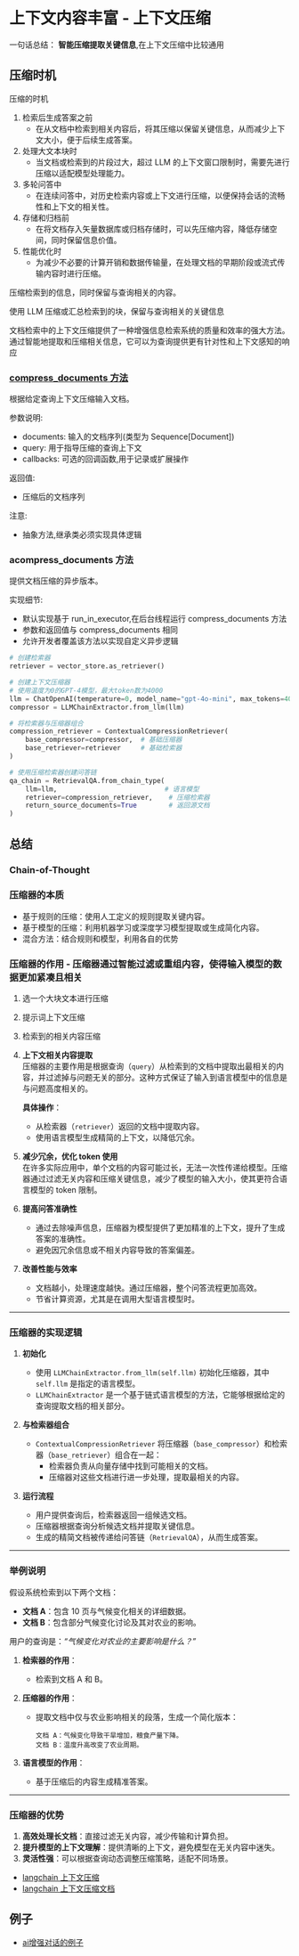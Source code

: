# 上下文内容丰富 -  上下文压缩

一句话总结： **智能压缩提取关键信息**,在上下文压缩中比较通用

## 压缩时机

压缩的时机

1. 检索后生成答案之前
   - 在从文档中检索到相关内容后，将其压缩以保留关键信息，从而减少上下文大小，便于后续生成答案。
2. 处理大文本块时
   - 当文档或检索到的片段过大，超过 LLM 的上下文窗口限制时，需要先进行压缩以适配模型处理能力。
3. 多轮问答中
   - 在连续问答中，对历史检索内容或上下文进行压缩，以便保持会话的流畅性和上下文的相关性。
4. 存储和归档前
   - 在将文档存入矢量数据库或归档存储时，可以先压缩内容，降低存储空间，同时保留信息价值。
5. 性能优化时
   - 为减少不必要的计算开销和数据传输量，在处理文档的早期阶段或流式传输内容时进行压缩。


压缩检索到的信息，同时保留与查询相关的内容。

使用 LLM 压缩或汇总检索到的块，保留与查询相关的关键信息

文档检索中的上下文压缩提供了一种增强信息检索系统的质量和效率的强大方法。通过智能地提取和压缩相关信息，它可以为查询提供更有针对性和上下文感知的响应

### [compress_documents 方法](https://python.langchain.com/api_reference/_modules/langchain_core/documents/compressor.html#BaseDocumentCompressor.compress_documents)
根据给定查询上下文压缩输入文档。

参数说明:
- documents: 输入的文档序列(类型为 Sequence[Document])
- query: 用于指导压缩的查询上下文
- callbacks: 可选的回调函数,用于记录或扩展操作

返回值:
- 压缩后的文档序列

注意:
- 抽象方法,继承类必须实现具体逻辑

### acompress_documents 方法
提供文档压缩的异步版本。

实现细节:
- 默认实现基于 run_in_executor,在后台线程运行 compress_documents 方法
- 参数和返回值与 compress_documents 相同
- 允许开发者覆盖该方法以实现自定义异步逻辑

```py
# 创建检索器
retriever = vector_store.as_retriever()

# 创建上下文压缩器
# 使用温度为0的GPT-4模型，最大token数为4000
llm = ChatOpenAI(temperature=0, model_name="gpt-4o-mini", max_tokens=4000)
compressor = LLMChainExtractor.from_llm(llm)

# 将检索器与压缩器组合
compression_retriever = ContextualCompressionRetriever(
    base_compressor=compressor,  # 基础压缩器
    base_retriever=retriever     # 基础检索器
)

# 使用压缩检索器创建问答链
qa_chain = RetrievalQA.from_chain_type(
    llm=llm,                           # 语言模型
    retriever=compression_retriever,    # 压缩检索器
    return_source_documents=True        # 返回源文档
)
```
## 总结

### Chain-of-Thought

### 压缩器的本质

- 基于规则的压缩：使用人工定义的规则提取关键内容。
- 基于模型的压缩：利用机器学习或深度学习模型提取或生成简化内容。
- 混合方法：结合规则和模型，利用各自的优势


### 压缩器的作用 - 压缩器通过智能过滤或重组内容，使得输入模型的数据更加紧凑且相关

1. 选一个大块文本进行压缩
2. 提示词上下文压缩
3. 检索到的相关内容压缩


4. **上下文相关内容提取**  
   压缩器的主要作用是根据查询（`query`）从检索到的文档中提取出最相关的内容，并过滤掉与问题无关的部分。这种方式保证了输入到语言模型中的信息是与问题高度相关的。

   **具体操作**：
   - 从检索器（`retriever`）返回的文档中提取内容。
   - 使用语言模型生成精简的上下文，以降低冗余。

5. **减少冗余，优化 token 使用**  
   在许多实际应用中，单个文档的内容可能过长，无法一次性传递给模型。压缩器通过过滤无关内容和压缩关键信息，减少了模型的输入大小，使其更符合语言模型的 token 限制。

6. **提高问答准确性**  
   - 通过去除噪声信息，压缩器为模型提供了更加精准的上下文，提升了生成答案的准确性。
   - 避免因冗余信息或不相关内容导致的答案偏差。

7. **改善性能与效率**  
   - 文档越小，处理速度越快。通过压缩器，整个问答流程更加高效。
   - 节省计算资源，尤其是在调用大型语言模型时。

---

### 压缩器的实现逻辑

1. **初始化**  
   - 使用 `LLMChainExtractor.from_llm(self.llm)` 初始化压缩器，其中 `self.llm` 是指定的语言模型。
   - `LLMChainExtractor` 是一个基于链式语言模型的方法，它能够根据给定的查询提取文档的相关部分。

2. **与检索器组合**  
   - `ContextualCompressionRetriever` 将压缩器（`base_compressor`）和检索器（`base_retriever`）组合在一起：
     - 检索器负责从向量存储中找到可能相关的文档。
     - 压缩器对这些文档进行进一步处理，提取最相关的内容。

3. **运行流程**  
   - 用户提供查询后，检索器返回一组候选文档。
   - 压缩器根据查询分析候选文档并提取关键信息。
   - 生成的精简文档被传递给问答链（`RetrievalQA`），从而生成答案。

---

### 举例说明

假设系统检索到以下两个文档：
- **文档 A**：包含 10 页与气候变化相关的详细数据。
- **文档 B**：包含部分气候变化讨论及其对农业的影响。

用户的查询是：*“气候变化对农业的主要影响是什么？”*

1. **检索器的作用**：
   - 检索到文档 A 和 B。

2. **压缩器的作用**：
   - 提取文档中仅与农业影响相关的段落，生成一个简化版本：
     ```
     文档 A：气候变化导致干旱增加，粮食产量下降。
     文档 B：温度升高改变了农业周期。
     ```

3. **语言模型的作用**：
   - 基于压缩后的内容生成精准答案。

---

### 压缩器的优势

1. **高效处理长文档**：直接过滤无关内容，减少传输和计算负担。
2. **提升模型的上下文理解**：提供清晰的上下文，避免模型在无关内容中迷失。
3. **灵活性强**：可以根据查询动态调整压缩策略，适配不同场景。


- [langchain 上下文压缩](https://github.com/NirDiamant/RAG_Techniques/blob/main/all_rag_techniques_runnable_scripts/contextual_compression.py)
- [langchain 上下文压缩文档](https://python.langchain.com/docs/how_to/contextual_compression/#adding-contextual-compression-with-an-llmchainextractor)
  
## 例子

- [ai增强对话的例子](https://github.com/congwa/enhanced-chat)